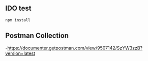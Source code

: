 ## IDO test
```
npm install
```
## Postman Collection
-https://documenter.getpostman.com/view/9507142/SzYW3zzB?version=latest